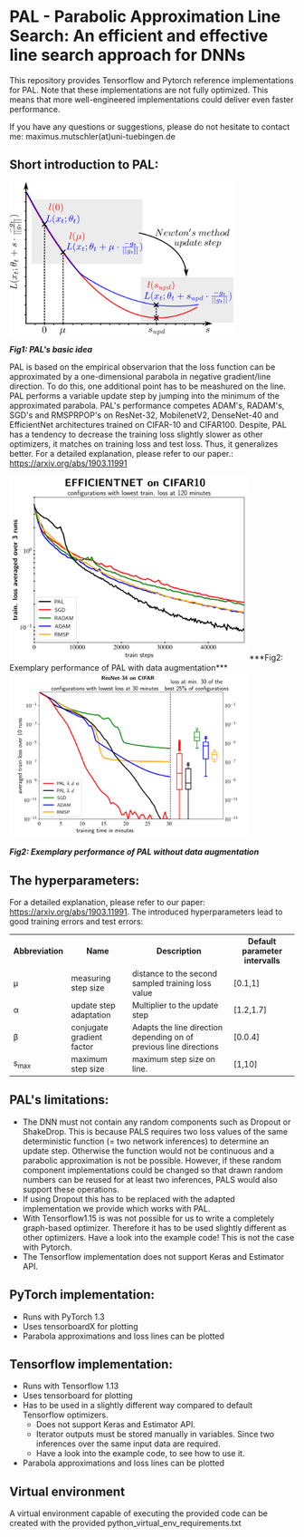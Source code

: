 # PAL - Parabolic Approximation Line Search: An efficient and effective line search approach for DNNs
This repository provides Tensorflow and Pytorch reference implementations for PAL.
Note that these implementations
are not fully optimized. This means that more well-engineered implementations could deliver even faster performance.

If you have any questions or suggestions, please do not hesitate to contact me: maximus.mutschler(at)uni-tuebingen.de

## Short introduction to PAL:

<img src="/Images/explanation.png " title="PAL' basic idea" alt="PAL' basic idea" width="400"/> 
<!-- d align="right"> Fig1: PAL' basic idea </a> -->

***Fig1: PAL's basic idea*** 


PAL is based on the empirical observarion that the loss function can be approximated by a one-dimensional parabola in negative gradient/line direction.
To do this, one additional point has to be meashured on the line.
PAL performs a variable update step by jumping into the minimum of the approximated parabola. 
PAL's performance competes ADAM's, RADAM's, SGD's and RMSPRPOP's on ResNet-32, MobilenetV2, DenseNet-40 and EfficientNet architectures trained on CIFAR-10 and CIFAR100.
Despite, PAL has a tendency to decrease the training loss slightly slower as other optimizers, it matches on training loss and test loss. Thus, it generalizes better.
For a detailed explanation, please refer to our paper.: https://arxiv.org/abs/1903.11991

<img src="/Images/EFFICIENTNET_CIFAR10_train_lossMin_time120.png" title="Exemplary performance of PAL with data augmentations" alt="Exemplary Performance of PAL with dataaugmentation" width="420" />
***Fig2: Exemplary performance of PAL with data augmentation***

<img src="/Images/ResNetCifarMin30.png" title="Exemplary performance of PAL without data augmentation" alt="Exemplary Performance of PAL of PAL without data augmentation" width="420" />

***Fig2: Exemplary performance of PAL without data augmentation***

## The hyperparameters:

For a detailed explanation, please refer to our paper: https://arxiv.org/abs/1903.11991.
The introduced hyperparameters lead to good training errors and test errors:


 <table style="width:100%">
    <tr>
    <th>Abbreviation  </th>
    <th>Name</th>
    <th>Description   </th>
    <th>Default parameter intervalls   </th>
  </tr>
  <tr>
    <td>&mu; </th>
    <td>measuring step size</th>
    <td>distance to the second sampled training loss value   </th>
    <td>[0.1,1]   </th>
  </tr>
  <tr>
    <td> &alpha; </td>
    <td>update step adaptation </td>
    <td>Multiplier to the update step </td>
    <td>[1.2,1.7]   </td>
  </tr>
  <tr>
    <td>&beta;</td>
    <td>conjugate gradient factor </td>
    <td>Adapts the line direction depending on of previous line directions </td>
    <td>[0.0.4] </td>
  </tr>
    <tr>
    <td>s<sub>max</sub> </td>
    <td>maximum step size  </td>
    <td>maximum step size  on line.</td>
     <td>[1,10] </td>
  </tr>
</table> 

## PAL's limitations:
- The DNN must not contain any random components such as Dropout or ShakeDrop. This is because PALS requires two loss values of the same deterministic function (= two network inferences) to determine an update step. Otherwise the function would not be continuous and a parabolic approximation is not be possible. However, if these random component implementations could be changed so that drawn random numbers can be reused for at least two inferences, PALS would also support these operations. 
- If using Dropout this has to be replaced with the adapted implementation we provide which works with PAL.
- With Tensorflow1.15 is was not possible for us to write a completely graph-based optimizer. Therefore it has to be used slightly different as other optimizers. Have a look into the example code! This is not the case with Pytorch.
- The Tensorflow implementation does not support Keras and Estimator API.

## PyTorch implementation:
- Runs with PyTorch 1.3
- Uses tensorboardX for plotting
- Parabola approximations and loss lines can be plotted


## Tensorflow implementation:
- Runs with Tensorflow 1.13
- Uses tensorboard for plotting
- Has to be used in a slightly different way compared to default Tensorflow optimizers. 
    - Does not support Keras and Estimator API.
    - Iterator outputs must be stored manually in variables. Since two inferences over the same input data are required.
    - Have a look into the example code, to see how to use it.
- Parabola approximations and loss lines can be plotted

## Virtual environment
A virtual environment capable of executing the provided code can be created with the provided python_virtual_env_requirements.txt



